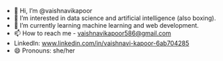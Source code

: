 - 👋 Hi, I’m @vaishnavikapoor
- 👀 I’m interested in data science and artificial intelligence (also boxing).
- 🌱 I’m currently learning machine learning and web development.    
- 📫 How to reach me - vaishnavikapoor586@gmail.com
- LinkedIn: www.linkedin.com/in/vaishnavi-kapoor-6ab704285 
- 😄 Pronouns: she/her

<!---
vaishnavikapoor/vaishnavikapoor is a ✨ special ✨ repository because its `README.md` (this file) appears on your GitHub profile.
You can click the Preview link to take a look at your changes.
--->
